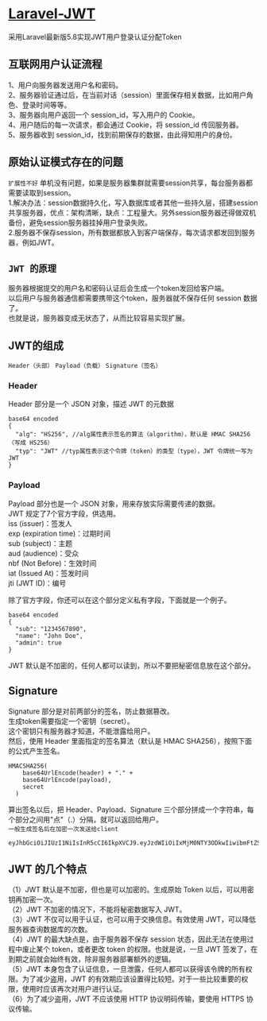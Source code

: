 # [Laravel-JWT](https://jwt.io/)
采用Laravel最新版5.8实现JWT用户登录认证分配Token

## 互联网用户认证流程
1、用户向服务器发送用户名和密码。  
2、服务器验证通过后，在当前对话（session）里面保存相关数据，比如用户角色、登录时间等等。  
3、服务器向用户返回一个 session_id，写入用户的 Cookie。  
4、用户随后的每一次请求，都会通过 Cookie，将 session_id 传回服务器。  
5、服务器收到 session_id，找到前期保存的数据，由此得知用户的身份。  

## 原始认证模式存在的问题  
`扩展性不好` 单机没有问题，如果是服务器集群就需要session共享，每台服务器都需要读取到session。    
1.解决办法：session数据持久化，写入数据库或者其他一些持久层，搭建session共享服务器，优点：架构清晰，缺点：工程量大。另外session服务器还得做双机备份，避免session服务器挂掉用户登录失败。  
2.服务器不保存session，所有数据都放入到客户端保存，每次请求都发回到服务器，例如JWT。

## `JWT 的原理`
服务器根据提交的用户名和密码认证后会生成一个token发回给客户端。  
以后用户与服务器通信都需要携带这个token，服务器就不保存任何 session 数据了。  
也就是说，服务器变成无状态了，从而比较容易实现扩展。  

## JWT的组成
`Header（头部）` `Payload（负载）` `Signature（签名）`  

### Header
Header 部分是一个 JSON 对象，描述 JWT 的元数据
```$json
base64 encoded
{
  "alg": "HS256", //alg属性表示签名的算法（algorithm），默认是 HMAC SHA256（写成 HS256）
  "typ": "JWT" //typ属性表示这个令牌（token）的类型（type），JWT 令牌统一写为JWT
}
```
### Payload
Payload 部分也是一个 JSON 对象，用来存放实际需要传递的数据。  
JWT 规定了7个官方字段，供选用。  
iss (issuer)：签发人   
exp (expiration time)：过期时间  
sub (subject)：主题  
aud (audience)：受众  
nbf (Not Before)：生效时间  
iat (Issued At)：签发时间  
jti (JWT ID)：编号  

除了官方字段，你还可以在这个部分定义私有字段，下面就是一个例子。  
```$json
base64 encoded
{
  "sub": "1234567890",
  "name": "John Doe",
  "admin": true
}
```
JWT 默认是不加密的，任何人都可以读到，所以不要把秘密信息放在这个部分。  

## Signature
Signature 部分是对前两部分的签名，防止数据篡改。  
生成token需要指定一个密钥（secret）。  
这个密钥只有服务器才知道，不能泄露给用户。  
然后，使用 Header 里面指定的签名算法（默认是 HMAC SHA256），按照下面的公式产生签名。  
```$xslt
HMACSHA256(
    base64UrlEncode(header) + "." +
    base64UrlEncode(payload),
    secret
  )
```
算出签名以后，把 Header、Payload、Signature 三个部分拼成一个字符串，每个部分之间用"点"（.）分隔，就可以返回给用户。  
`一般生成签名后在加密一次发送给client`

```$xslt
eyJhbGciOiJIUzI1NiIsInR5cCI6IkpXVCJ9.eyJzdWIiOiIxMjM0NTY3ODkwIiwibmFtZSI6IkpvaG4gRG9lIiwiaWF0IjoxNTE2MjM5MDIyfQ.SflKxwRJSMeKKF2QT4fwpMeJf36POk6yJV_adQssw5c
```

## JWT 的几个特点
（1）JWT 默认是不加密，但也是可以加密的。生成原始 Token 以后，可以用密钥再加密一次。  
（2）JWT 不加密的情况下，不能将秘密数据写入 JWT。  
（3）JWT 不仅可以用于认证，也可以用于交换信息。有效使用 JWT，可以降低服务器查询数据库的次数。  
（4）JWT 的最大缺点是，由于服务器不保存 session 状态，因此无法在使用过程中废止某个 token，或者更改 token 的权限。也就是说，一旦 JWT 签发了，在到期之前就会始终有效，除非服务器部署额外的逻辑。  
（5）JWT 本身包含了认证信息，一旦泄露，任何人都可以获得该令牌的所有权限。为了减少盗用，JWT 的有效期应该设置得比较短。对于一些比较重要的权限，使用时应该再次对用户进行认证。  
（6）为了减少盗用，JWT 不应该使用 HTTP 协议明码传输，要使用 HTTPS 协议传输。  



